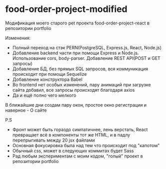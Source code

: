 # food-order-project-modified
Модификация моего старого pet проекта food-order-project-react в репозитории portfolio

Изменения:
- Полный переход на стэк PERN(PostgreSQL, Express.js, React, Node.js)
- Добавление backend части при помощи Express и Node.js. Использование cors, body-parser. Добавление REST API(POST и GET запросы)
- Добавление БД, без прямых SQL запросов, вся коммуникация происходит при помощи Sequelize
- Добавление конструктора Babel
- Во frontend нет особых изменений, пару анимаций при загрузке сайта добавил, все запросы происходят благодаря axios
- Да и ещё полно чего мелкого

В ближайшие дни создам пару окон, простое окно регистрации и наверное - О сайте 

P.S 
- Фронт может быть гораздо симпатичнее, лень верстать, React превращает всё в компоненты тот же HTML, и в падлу перепрыгивать между 20 jsx файлами
- Основная фокусировка была над тем что происходит под "капотом" 
- Обычный css, может в следующих коммитах будет Sass
- Рад любым экспериментам с моим кодом, "голый" проект в репозитории portfolio
